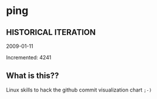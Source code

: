 # ping

## HISTORICAL ITERATION
2009-01-11

Incremented: 4241

## What is this?? 
Linux skills to hack the github commit visualization chart `;-)`
